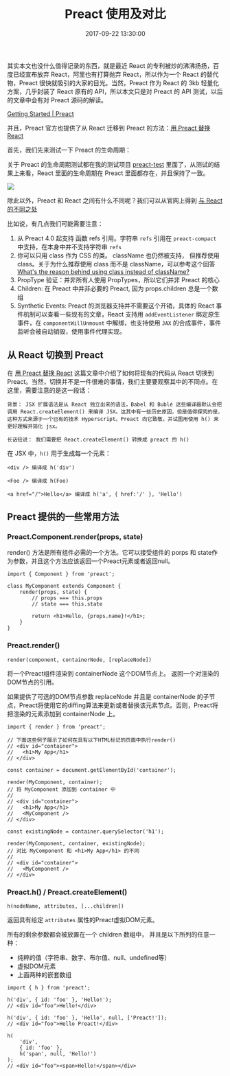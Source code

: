 ﻿---
title: Preact 使用及对比
date: 2017-09-22 13:30:00
categories: coding
tags:
  - JavaScript
  - Preact
---

其实本文也没什么值得记录的东西，就是最近 React 的专利被炒的沸沸扬扬，百度已经宣布放弃 React，阿里也有打算抛弃 React，所以作为一个 React 的替代物，Preact 很快就吸引的大家的目光。当然，Preact 作为 React 的 3kb 轻量化方案，几乎封装了 React 原有的 API，所以本文只是对 Preact 的 API 测试，以后的文章中会有对 Preact 源码的解读。

<!--more-->

[Getting Started | Preact](https://preactjs.com/guide/getting-started)

并且，Preact 官方也提供了从 React 迁移到 Preact 的方法：[用 Preact 替换 React](https://preactjs.com/guide/switching-to-preact)

首先，我们先来测试一下 Preact 的生命周期：

关于 Preact 的生命周期测试都在我的测试项目 [preact-test](https://github.com/ShiningDan/preact-test.git) 里面了，从测试的结果上来看，React 里面的生命周期在 Preact 里面都存在，并且保持了一致。

![](http://ojt6zsxg2.bkt.clouddn.com/89a081eeb64176523ee4a64914fd07bc.png)

除此以外，Preact 和 React 之间有什么不同呢？我们可以从官网上得到 [与 React 的不同之处](https://preactjs.com/guide/differences-to-react)

比如说，有几点我们可能需要注意：

1. 从 Preact 4.0 起支持 函数 refs 引用。字符串 `refs` 引用在 `preact-compact` 中支持，在本身中并不支持字符串 `refs`
2. 你可以只用 class 作为 CSS 的类。 className 也仍然被支持， 但推荐使用 class。关于为什么推荐使用 class 而不是 className，可以参考这个回答 [What's the reason behind using class instead of className?](https://github.com/developit/preact/issues/103)
3. PropType 验证：并非所有人使用 PropTypes，所以它们并非 Preact 的核心
4. Children: 在 Preact 中并非必要的 Preact, 因为 props.children 总是一个数组
5. Synthetic Events: Preact 的浏览器支持并不需要这个开销，具体的 React 事件机制可以查看一些现有的文章，React 支持用 `addEventListener` 绑定原生事件，在 `componentWillUnmount` 中解绑，也支持使用 `JAX` 的合成事件，事件监听会被自动销毁，使用事件代理实现。

## 从 React 切换到 Preact

在 [用 Preact 替换 React](https://preactjs.com/guide/switching-to-preact) 这篇文章中介绍了如何将现有的代码从 React 切换到 Preact。当然，切换并不是一件很难的事情，我们主要要观察其中的不同点。在这里，需要注意的是这一段话：

```
背景： JSX 扩展语法是从 React 独立出来的语法，Babel 和 Bublé 这些编译器默认会把调用 React.createElement() 来编译 JSX。这其中有一些历史原因，但是值得探究的是，这种方式来源于一个已有的技术 Hyperscript。Preact 向它致敬，并试图用使用 h() 来更好理解并简化 jsx。

长话短说： 我们需要把 React.createElement() 转换成 preact 的 h()
```

在 JSX 中，`h()` 用于生成每一个元素：

```
<div /> 编译成 h('div')

<Foo /> 编译成 h(Foo)

<a href="/">Hello</a> 编译成 h('a', { href:'/' }, 'Hello')
```

## Preact 提供的一些常用方法

### Preact.Component.render(props, state)

render() 方法是所有组件必需的一个方法。它可以接受组件的 porps 和 state作为参数，并且这个方法应该返回一个Preact元素或者返回null。

```
import { Component } from 'preact';

class MyComponent extends Component {
    render(props, state) {
        // props === this.props
        // state === this.state

        return <h1>Hello, {props.name}!</h1>;
    }
}
```

### Preact.render()

```
render(component, containerNode, [replaceNode])
```

将一个Preact组件渲染到 containerNode 这个DOM节点上。 返回一个对渲染的DOM节点的引用。

如果提供了可选的DOM节点参数 replaceNode 并且是 containerNode 的子节点，Preact将使用它的diffing算法来更新或者替换该元素节点。否则，Preact将把渲染的元素添加到 containerNode 上。

```
import { render } from 'preact';

// 下面这些例子展示了如何在具有以下HTML标记的页面中执行render()
// <div id="container">
//   <h1>My App</h1>
// </div>

const container = document.getElementById('container');

render(MyComponent, container);
// 将 MyComponent 添加到 container 中
//
// <div id="container">
//   <h1>My App</h1>
//   <MyComponent />
// </div>

const existingNode = container.querySelector('h1');

render(MyComponent, container, existingNode);
// 对比 MyComponent 和 <h1>My App</h1> 的不同
//
// <div id="container">
//   <MyComponent />
// </div>
```

### Preact.h() / Preact.createElement()

```
h(nodeName, attributes, [...children])
```

返回具有给定 `attributes` 属性的Preact虚拟DOM元素。

所有的剩余参数都会被放置在一个 children 数组中， 并且是以下所列的任意一种：

* 纯粹的值（字符串、数字、布尔值、null、undefined等）
* 虚拟DOM元素
* 上面两种的嵌套数组

```
import { h } from 'preact';

h('div', { id: 'foo' }, 'Hello!');
// <div id="foo">Hello!</div>

h('div', { id: 'foo' }, 'Hello', null, ['Preact!']);
// <div id="foo">Hello Preact!</div>

h(
    'div',
    { id: 'foo' },
    h('span', null, 'Hello!')
);
// <div id="foo"><span>Hello!</span></div>
```


